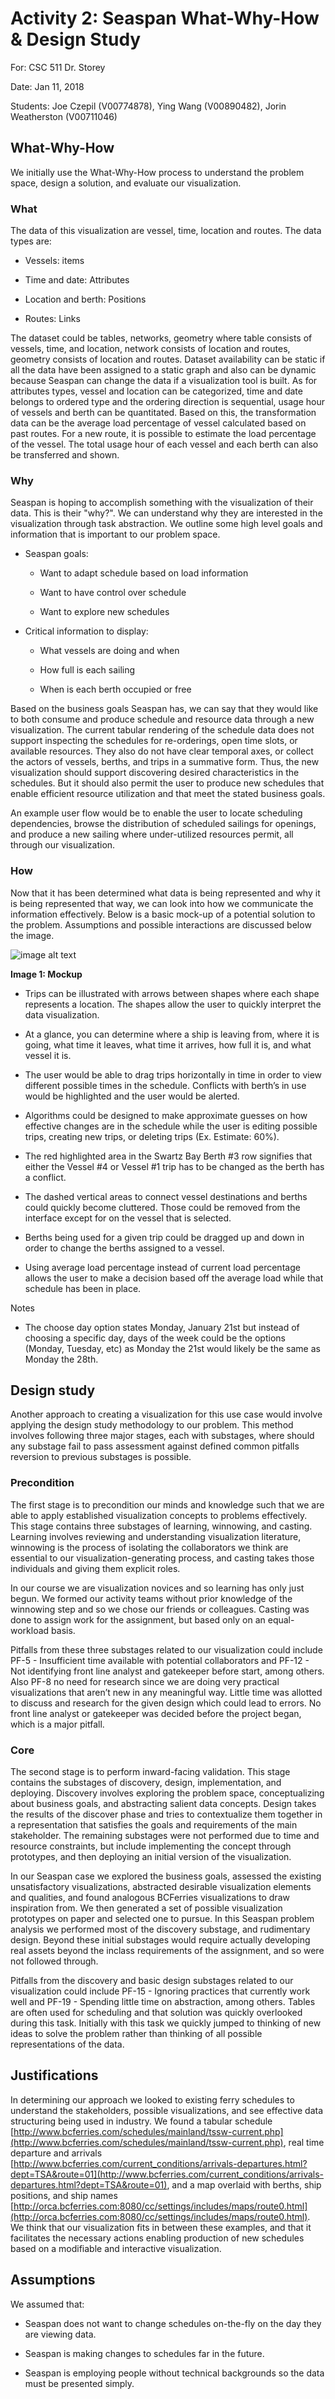 # Activity 2: Seaspan What-Why-How & Design Study

For: CSC 511 Dr. Storey

Date: Jan 11, 2018

Students: Joe Czepil (V00774878), Ying Wang (V00890482), Jorin Weatherston (V00711046)

## What-Why-How

We initially use the What-Why-How process to understand the problem space, design a solution, and evaluate our visualization.

### What

The data of this visualization are vessel, time, location and routes. The data types are:

* Vessels: items

* Time and date: Attributes

* Location and berth: Positions

* Routes: Links

The dataset could be tables, networks, geometry where table consists of vessels, time, and location, network consists of location and routes, geometry consists of location and routes. Dataset availability can be static if all the data have been assigned to a static graph and also can be dynamic because Seaspan can change the data if a visualization tool is built. As for attributes types, vessel and location can be categorized, time and date belongs to ordered type and the ordering direction is sequential, usage hour of vessels and berth can be quantitated. Based on this, the transformation data can be the average load percentage of vessel calculated based on past routes. For a new route, it is possible to estimate the load percentage of the vessel. The total usage hour of each vessel and each berth can also be transferred and shown.

### Why

Seaspan is hoping to accomplish something with the visualization of their data. This is their "why?". We can understand why they are interested in the visualization through task abstraction. We outline some high level goals and information that is important to our problem space.

* Seaspan goals:

    * Want to adapt schedule based on load information

    * Want to have control over schedule

    * Want to explore new schedules

* Critical information to display:

    * What vessels are doing and when

    * How full is each sailing

    * When is each berth occupied or free

Based on the business goals Seaspan has, we can say that they would like to both consume and produce schedule and resource data through a new visualization. The current tabular rendering of the schedule data does not support inspecting the schedules for re-orderings, open time slots, or available resources. They also do not have clear temporal axes, or collect the actors of vessels, berths, and trips in a summative form. Thus, the new visualization should support discovering desired characteristics in the schedules. But it should also permit the user to produce new schedules that enable efficient resource utilization and that meet the stated business goals. 

An example user flow would be to enable the user to locate scheduling dependencies, browse the distribution of scheduled sailings for openings, and produce a new sailing where under-utilized resources permit, all through our visualization.

### How

Now that it has been determined what data is being represented and why it is being represented that way, we can look into how we communicate the information effectively. Below is a basic mock-up of a potential solution to the problem. Assumptions and possible interactions are discussed below the image.

![image alt text](image_0.png)

**Image 1: Mockup**

* Trips can be illustrated with arrows between shapes where each shape represents a location. The shapes allow the user to quickly interpret the data visualization.

* At a glance, you can determine where a ship is leaving from, where it is going, what time it leaves, what time it arrives, how full it is, and what vessel it is.

* The user would be able to drag trips horizontally in time in order to view different possible times in the schedule. Conflicts with berth’s in use would be highlighted and the user would be alerted.

* Algorithms could be designed to make approximate guesses on how effective changes are in the schedule while the user is editing possible trips, creating new trips, or deleting trips (Ex. Estimate: 60%).

* The red highlighted area in the Swartz Bay Berth #3 row signifies that either the Vessel #4 or Vessel #1 trip has to be changed as the berth has a conflict.

* The dashed vertical areas to connect vessel destinations and berths could quickly become cluttered. Those could be removed from the interface except for on the vessel that is selected.

* Berths being used for a given trip could be dragged up and down in order to change the berths assigned to a vessel.

* Using average load percentage instead of current load percentage allows the user to make a decision based off the average load while that schedule has been in place.

Notes

* The choose day option states Monday, January 21st but instead of choosing a specific day, days of the week could be the options (Monday, Tuesday, etc) as Monday the 21st would likely be the same as Monday the 28th.

## Design study

Another approach to creating a visualization for this use case would involve applying the design study methodology to our problem. This method involves following three major stages, each with substages, where should any substage fail to pass assessment against defined common pitfalls reversion to previous substages is possible. 

### Precondition

The first stage is to precondition our minds and knowledge such that we are able to apply established visualization concepts to problems effectively. This stage contains three substages of learning, winnowing, and casting. Learning involves reviewing and understanding visualization literature, winnowing is the process of isolating the collaborators we think are essential to our visualization-generating process, and casting takes those individuals and giving them explicit roles.

In our course we are visualization novices and so learning has only just begun. We formed our activity teams without prior knowledge of the winnowing step and so we chose our friends or colleagues. Casting was done to assign work for the assignment, but based only on an equal-workload basis. 

Pitfalls from these three substages related to our visualization could include PF-5 - Insufficient time available with potential collaborators and PF-12 - Not identifying front line analyst and gatekeeper before start, among others. Also PF-8 no need for research since we are doing very practical visualizations that aren’t new in any meaningful way. Little time was allotted to discuss and research for the given design which could lead to errors. No front line analyst or gatekeeper was decided before the project began, which is a major pitfall.

### Core

The second stage is to perform inward-facing validation. This stage contains the substages of discovery, design, implementation, and deploying. Discovery involves exploring the problem space, conceptualizing about business goals, and abstracting salient data concepts. Design takes the results of the discover phase and tries to contextualize them together in a representation that satisfies the goals and requirements of the main stakeholder. The remaining substages were not performed due to time and resource constraints, but include implementing the concept through prototypes, and then deploying an initial version of the visualization.

In our Seaspan case we explored the business goals, assessed the existing unsatisfactory visualizations, abstracted desirable visualization elements and qualities, and found analogous BCFerries visualizations to draw inspiration from. We then generated a set of possible visualization prototypes on paper and selected one to pursue. In this Seaspan problem analysis we performed most of the discovery substage, and rudimentary design. Beyond these initial substages would require actually developing real assets beyond the inclass requirements of the assignment, and so were not followed through.

Pitfalls from the discovery and basic design substages related to our visualization could include PF-15 - Ignoring practices that currently work well and PF-19 - Spending little time on abstraction, among others. Tables are often used for scheduling and that solution was quickly overlooked during this task. Initially with this task we quickly jumped to thinking of new ideas to solve the problem rather than thinking of all possible representations of the data. 

## Justifications

In determining our approach we looked to existing ferry schedules to understand the stakeholders, possible visualizations, and see effective data structuring being used in industry. We found a tabular schedule [http://www.bcferries.com/schedules/mainland/tssw-current.php](http://www.bcferries.com/schedules/mainland/tssw-current.php), real time departure and arrivals [http://www.bcferries.com/current_conditions/arrivals-departures.html?dept=TSA&route=01](http://www.bcferries.com/current_conditions/arrivals-departures.html?dept=TSA&route=01), and a map overlaid with berths, ship positions, and ship names [http://orca.bcferries.com:8080/cc/settings/includes/maps/route0.html](http://orca.bcferries.com:8080/cc/settings/includes/maps/route0.html). We think that our visualization fits in between these examples, and that it facilitates the necessary actions enabling production of new schedules based on a modifiable and interactive visualization. 

## Assumptions

We assumed that:

* Seaspan does not want to change schedules on-the-fly on the day they are viewing data.

* Seaspan is making changes to schedules far in the future.

* Seaspan is employing people without technical backgrounds so the data must be presented simply.

